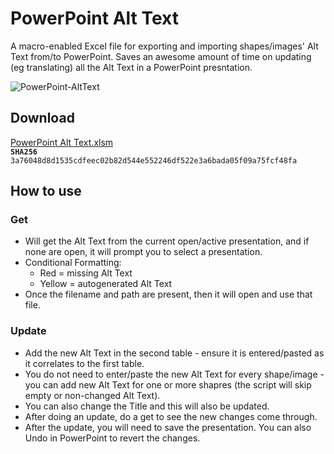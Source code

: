 # PowerPoint Alt Text
A macro-enabled Excel file for exporting and importing shapes/images' Alt Text from/to PowerPoint.
Saves an awesome amount of time on updating (eg translating) all the Alt Text in a PowerPoint presntation.

![PowerPoint-AltText](https://user-images.githubusercontent.com/2652773/169443564-82e12d68-2b1e-4f7b-8d5f-cf623bf44e5d.gif)

## Download
[PowerPoint Alt Text.xlsm](https://github.com/samnseir/PowerPoint-AltText/raw/main/PowerPoint%20Alt%20Text.xlsm?download=1)
<br />**`SHA256`** `3a76048d8d1535cdfeec02b82d544e552246df522e3a6bada05f09a75fcf48fa`

## How to use
### Get
- Will get the Alt Text from the current open/active presentation, and if none are open, it will prompt you to select a presentation.
- Conditional Formatting:
  - Red = missing Alt Text
  - Yellow = autogenerated Alt Text
- Once the filename and path are present, then it will open and use that file.

### Update
- Add the new Alt Text in the second table - ensure it is entered/pasted as it correlates to the first table.
- You do not need to enter/paste the new Alt Text for every shape/image - you can add new Alt Text for one or more shapres (the script will skip empty or non-changed Alt Text).
- You can also change the Title and this will also be updated.
- After doing an update, do a get to see the new changes come through.
- After the update, you will need to save the presentation. You can also Undo in PowerPoint to revert the changes.
